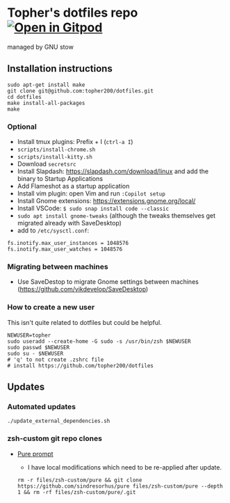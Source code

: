 # Topher's dotfiles repo [![Open in Gitpod](https://gitpod.io/button/open-in-gitpod.svg)](https://gitpod.io/#https://github.com/topher200/dotfiles)

managed by GNU stow

## Installation instructions

```console
sudo apt-get install make
git clone git@github.com:topher200/dotfiles.git
cd dotfiles
make install-all-packages
make
```

### Optional

- Install tmux plugins: Prefix + I (`ctrl-a I`)
- `scripts/install-chrome.sh`
- `scripts/install-kitty.sh`
- Download `secretsrc`
- Install Slapdash: https://slapdash.com/download/linux and add the binary to
  Startup Applications
- Add Flameshot as a startup application
- Install vim plugin: open Vim and run `:Copilot setup`
- Install Gnome extensions: https://extensions.gnome.org/local/
- Install VSCode: `$ sudo snap install code --classic`
- `sudo apt install gnome-tweaks` (although the tweaks themselves get migrated
  already with SaveDesktop)
- add to `/etc/sysctl.conf`:

```
fs.inotify.max_user_instances = 1048576
fs.inotify.max_user_watches = 1048576
```

### Migrating between machines

- Use SaveDestop to migrate Gnome settings between machines (https://github.com/vikdevelop/SaveDesktop)

### How to create a new user

This isn't quite related to dotfiles but could be helpful.

```console
NEWUSER=topher
sudo useradd --create-home -G sudo -s /usr/bin/zsh $NEWUSER
sudo passwd $NEWUSER
sudo su - $NEWUSER
# 'q' to not create .zshrc file
# install https://github.com/topher200/dotfiles
```

## Updates

### Automated updates

```console
./update_external_dependencies.sh
```

### zsh-custom git repo clones

- [Pure prompt](https://github.com/sindresorhus/pure)

  - I have local modifications which need to be re-applied after update.

  ```console
  rm -r files/zsh-custom/pure && git clone https://github.com/sindresorhus/pure files/zsh-custom/pure --depth 1 && rm -rf files/zsh-custom/pure/.git
  ```

